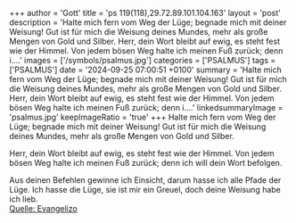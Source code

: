 +++
author = 'Gott'
title = 'ps 119(118),29.72.89.101.104.163'
layout = 'post'
description = 'Halte mich fern vom Weg der Lüge; begnade mich mit deiner Weisung! Gut ist für mich die Weisung deines Mundes,  mehr als große Mengen von Gold und Silber.  Herr, dein Wort bleibt auf ewig,  es steht fest wie der Himmel. Von jedem bösen Weg halte ich meinen Fuß zurück;  denn i....'
images = ['/symbols/psalmus.jpg']
categories = ['PSALMUS']
tags = ['PSALMUS']
date = '2024-09-25 07:00:51 +0100'
summary = 'Halte mich fern vom Weg der Lüge; begnade mich mit deiner Weisung! Gut ist für mich die Weisung deines Mundes,  mehr als große Mengen von Gold und Silber.  Herr, dein Wort bleibt auf ewig,  es steht fest wie der Himmel. Von jedem bösen Weg halte ich meinen Fuß zurück;  denn i....'
linkedsummaryImage = 'psalmus.jpg'
keepImageRatio = 'true'
+++
Halte mich fern vom Weg der Lüge;
begnade mich mit deiner Weisung!
Gut ist für mich die Weisung deines Mundes, 
mehr als große Mengen von Gold und Silber.

Herr, dein Wort bleibt auf ewig, 
es steht fest wie der Himmel.
Von jedem bösen Weg halte ich meinen Fuß zurück; 
denn ich will dein Wort befolgen.<!--more-->

Aus deinen Befehlen gewinne ich Einsicht, 
darum hasse ich alle Pfade der Lüge.
Ich hasse die Lüge, sie ist mir ein Greuel, 
doch deine Weisung habe ich lieb.<br> [Quelle: Evangelizo](https://evangeliumtagfuertag.org/DE/gospel)
